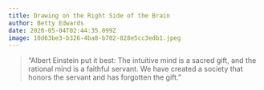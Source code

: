 ```yaml
---
title: Drawing on the Right Side of the Brain
author: Betty Edwards
date: 2020-05-04T02:44:35.099Z
image: 10d63be3-b326-4ba8-b702-828e5cc3edb1.jpeg
---
```

> “Albert Einstein put it best: The intuitive mind is a sacred gift, and the rational mind is a faithful servant. We have created a society that honors the servant and has forgotten the gift.” 